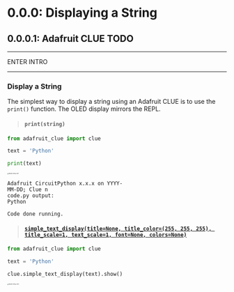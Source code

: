 # 0.0.0: Displaying a String

## 0.0.0.1: Adafruit CLUE TODO

---

ENTER INTRO

---

### <a name="disp-str-clue"></a>Display a String

The simplest way to display a string using an Adafruit CLUE is to use the `print()` function. The OLED display mirrors the REPL.

> #### `print(string)`

```python
from adafruit_clue import clue

text = 'Python'

print(text)
```

<img src="C:\Users\sjema\OneDrive\Documents\GitHub\microbitish-examples\examples\00-built-in\0.00-display\images\display-string-clue1.jpg" alt="display-string-clue1" style="zoom:18%;" />

```
Adafruit CircuitPython x.x.x on YYYY-
MM-DD; Clue n
code.py output:
Python

Code done running.
```



> #### [`simple_text_display(title=None, title_color=(255, 255, 255), title_scale=1, text_scale=1, font=None, colors=None)`](https://docs.circuitpython.org/projects/clue/en/latest/api.html#adafruit_clue.Clue.simple_text_display)

```python
from adafruit_clue import clue

text = 'Python'

clue.simple_text_display(text).show()
```

<img src="C:\Users\sjema\OneDrive\Documents\GitHub\microbitish-examples\examples\00-built-in\0.00-display\images\display-string-clue2.jpg" alt="display-string-clue2" style="zoom:18%;" />

```python

```

